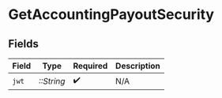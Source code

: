 # GetAccountingPayoutSecurity


## Fields

| Field              | Type               | Required           | Description        |
| ------------------ | ------------------ | ------------------ | ------------------ |
| `jwt`              | *::String*         | :heavy_check_mark: | N/A                |